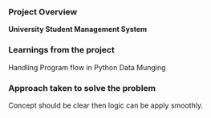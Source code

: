 ### Project Overview

 **University Student Management System**


### Learnings from the project

Handling Program flow in Python
Data Munging


### Approach taken to solve the problem

 Concept should be clear then logic can be apply smoothly.


